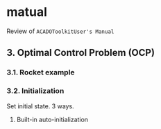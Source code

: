 # matual
Review of `ACADOToolkitUser's Manual`


## 3. Optimal Control Problem (OCP)
### 3.1. Rocket example

### 3.2. Initialization
Set initial state. 3 ways.
1. Built-in auto-initialization

